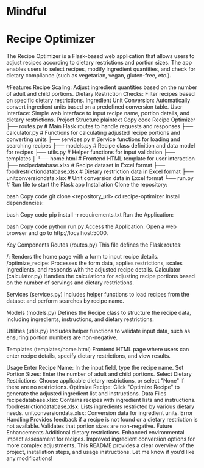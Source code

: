 # Mindful
# Recipe Optimizer
The Recipe Optimizer is a Flask-based web application that allows users to adjust recipes according to dietary restrictions and portion sizes. The app enables users to select recipes, modify ingredient quantities, and check for dietary compliance (such as vegetarian, vegan, gluten-free, etc.).

#Features
Recipe Scaling: Adjust ingredient quantities based on the number of adult and child portions.
Dietary Restriction Checks: Filter recipes based on specific dietary restrictions.
Ingredient Unit Conversion: Automatically convert ingredient units based on a predefined conversion table.
User Interface: Simple web interface to input recipe name, portion details, and dietary restrictions.
Project Structure
plaintext
Copy code
Recipe Optimizer
├── routes.py           # Main Flask routes to handle requests and responses
├── calculator.py       # Functions for calculating adjusted recipe portions and converting units
├── services.py         # Service functions for loading and searching recipes
├── models.py           # Recipe class definition and data model for recipes
├── utils.py            # Helper functions for input validation
├── templates
│   └── home.html       # Frontend HTML template for user interaction
├── recipedatabase.xlsx # Recipe dataset in Excel format
├── foodrestrictiondatabase.xlsx # Dietary restriction data in Excel format
├── unitconversiondata.xlsx      # Unit conversion data in Excel format
└── run.py              # Run file to start the Flask app
Installation
Clone the repository:

bash
Copy code
git clone <repository_url>
cd recipe-optimizer
Install dependencies:

bash
Copy code
pip install -r requirements.txt
Run the Application:

bash
Copy code
python run.py
Access the Application: Open a web browser and go to http://localhost:5000.

Key Components
Routes (routes.py)
This file defines the Flask routes:

/: Renders the home page with a form to input recipe details.
/optimize_recipe: Processes the form data, applies restrictions, scales ingredients, and responds with the adjusted recipe details.
Calculator (calculator.py)
Handles the calculations for adjusting recipe portions based on the number of servings and dietary restrictions.

Services (services.py)
Includes helper functions to load recipes from the dataset and perform searches by recipe name.

Models (models.py)
Defines the Recipe class to structure the recipe data, including ingredients, instructions, and dietary restrictions.

Utilities (utils.py)
Includes helper functions to validate input data, such as ensuring portion numbers are non-negative.

Templates (templates/home.html)
Frontend HTML page where users can enter recipe details, specify dietary restrictions, and view results.

Usage
Enter Recipe Name: In the input field, type the recipe name.
Set Portion Sizes: Enter the number of adult and child portions.
Select Dietary Restrictions: Choose applicable dietary restrictions, or select "None" if there are no restrictions.
Optimize Recipe: Click "Optimize Recipe" to generate the adjusted ingredient list and instructions.
Data Files
recipedatabase.xlsx: Contains recipes with ingredient lists and instructions.
foodrestrictiondatabase.xlsx: Lists ingredients restricted by various dietary needs.
unitconversiondata.xlsx: Conversion data for ingredient units.
Error Handling
Provides feedback if a recipe is not found or a dietary restriction is not available.
Validates that portion sizes are non-negative.
Future Enhancements
Additional dietary restrictions.
Enhanced environmental impact assessment for recipes.
Improved ingredient conversion options for more complex adjustments.
This README provides a clear overview of the project, installation steps, and usage instructions. Let me know if you’d like any modifications!
